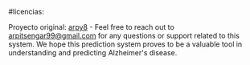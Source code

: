 
#licencias:

Proyecto original: [arpy8](https://github.com/arpy8) - Feel free to reach out to [arpitsengar99@gmail.com](mailto:arpitsengar99@gmail.com) for any questions or support related to this system. We hope this prediction system proves to be a valuable tool in understanding and predicting Alzheimer's disease.





